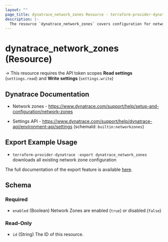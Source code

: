 ```yaml
---
layout: ""
page_title: dynatrace_network_zones Resource - terraform-provider-dynatrace"
description: |-
  The resource `dynatrace_network_zones` covers configuration for network zones
---
```


# dynatrace_network_zones (Resource)

-> This resource requires the API token scopes **Read settings** (`settings.read`) and **Write settings** (`settings.write`)

## Dynatrace Documentation

- Network zones - https://www.dynatrace.com/support/help/setup-and-configuration/network-zones

- Settings API - https://www.dynatrace.com/support/help/dynatrace-api/environment-api/settings (schemaId: `builtin:networkzones`)

## Export Example Usage

- `terraform-provider-dynatrace -export dynatrace_network_zones` downloads all existing network zone configuration

The full documentation of the export feature is available [here](https://registry.terraform.io/providers/dynatrace-oss/dynatrace/latest/docs/guides/export-v2).

<!-- schema generated by tfplugindocs -->
## Schema

### Required

- `enabled` (Boolean) Network Zones are enabled (`true`) or disabled (`false`)

### Read-Only

- `id` (String) The ID of this resource.
 